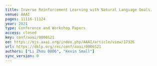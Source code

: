 ```yaml
---
title: Inverse Reinforcement Learning with Natural Language Goals.
venue: AAAI
pages: 11116-11124
year: 2021
type: Conference and Workshop Papers
access: closed
key: conf/aaai/0006S21
ee: https://ojs.aaai.org/index.php/AAAI/article/view/17326
url: https://dblp.org/rec/conf/aaai/0006S21
authors: ["Li Zhou 0006", "Kevin Small"]
sync_version: 0
---
```

